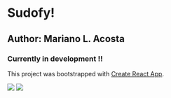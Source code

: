 # Sudofy!

## Author: Mariano L. Acosta

### Currently in development !!

This project was bootstrapped with [Create React App](https://github.com/facebook/create-react-app).

![](https://i.imgur.com/DTE6huH.jpg)
![](https://i.imgur.com/DXe8Z25.jpg)
